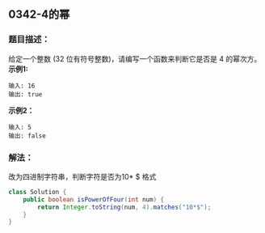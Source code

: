 ## 0342-4的幂
### 题目描述：
给定一个整数 (32 位有符号整数)，请编写一个函数来判断它是否是 4 的幂次方。
**示例1:**
```
输入: 16
输出: true
```
**示例2：**
```
输入: 5
输出: false
```
### 解法：

改为四进制字符串，判断字符是否为10\* $ 格式

```java
class Solution {
    public boolean isPowerOfFour(int num) {
        return Integer.toString(num, 4).matches("10*$");
    }
}
```

